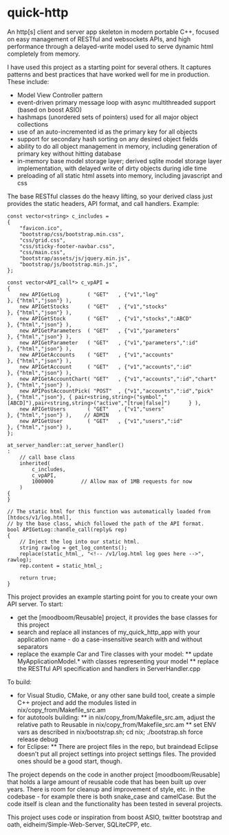 # quick-http
An http[s] client and server app skeleton in modern portable C++, focused on easy management of RESTful and websockets APIs, and high performance through a delayed-write model used to serve dynamic html completely from memory.

I have used this project as a starting point for several others.  It captures patterns and best practices that have worked well for me in production.  These include:

* Model View Controller pattern
* event-driven primary message loop with async multithreaded support (based on boost ASIO)
* hashmaps (unordered sets of pointers) used for all major object collections
* use of an auto-incremented id as the primary key for all objects
* support for secondary hash sorting on any desired object fields
* ability to do all object management in memory, including generation of primary key without hitting database
* in-memory base model storage layer; derived sqlite model storage layer implementation, with delayed write of dirty objects during idle time
* preloading of all static html assets into memory, including javascript and css

The base RESTful classes do the heavy lifting, so your derived class just provides the static headers, API format, and call handlers.  Example:
```
const vector<string> c_includes =
{
    "favicon.ico",
    "bootstrap/css/bootstrap.min.css",
    "css/grid.css",
    "css/sticky-footer-navbar.css",
    "css/main.css",
    "bootstrap/assets/js/jquery.min.js",
    "bootstrap/js/bootstrap.min.js",
};

const vector<API_call*> c_vpAPI =
{
    new APIGetLog         ( "GET"   , {"v1","log"                     }, {"html","json"} ),
    new APIGetStocks      ( "GET"   , {"v1","stocks"                  }, {"html","json"} ),
    new APIGetStock       ( "GET"   , {"v1","stocks",":ABCD"          }, {"html","json"} ),
    new APIGetParameters  ( "GET"   , {"v1","parameters"              }, {"html","json"} ),
    new APIGetParameter   ( "GET"   , {"v1","parameters",":id"        }, {"html","json"} ),
    new APIGetAccounts    ( "GET"   , {"v1","accounts"                }, {"html","json"} ),
    new APIGetAccount     ( "GET"   , {"v1","accounts",":id"          }, {"html","json"} ),
    new APIGetAccountChart( "GET"   , {"v1","accounts",":id","chart"  }, {"html","json"} ),
    new APIPostAccountPick( "POST"  , {"v1","accounts",":id","pick"   }, {"html","json"}, { pair<string,string>("symbol","[ABCD]"),pair<string,string>("active","[true|false]")      } ),
    new APIGetUsers       ( "GET"   , {"v1","users"                   }, {"html","json"} ),    // ADMIN
    new APIGetUser        ( "GET"   , {"v1","users",":id"             }, {"html","json"} ),
};

at_server_handler::at_server_handler()
:
    // call base class
    inherited(
        c_includes,
        c_vpAPI,
        1000000         // Allow max of 1MB requests for now
    )
{
}

// The static html for this function was automatically loaded from [htdocs/v1/log.html], 
// by the base class, which followed the path of the API format.
bool APIGetLog::handle_call(reply& rep)
{
    // Inject the log into our static html.
    string rawlog = get_log_contents();
    replace(static_html_, "<!-- /v1/log.html log goes here -->", rawlog);
    rep.content = static_html_;

    return true;
}
```

This project provides an example starting point for you to create your own API server.
To start:

* get the [moodboom/Reusable] project, it provides the base classes for this project
* search and replace all instances of my_quick_http_app with your application name - do a case-insensitive search with and without separators
* replace the example Car and Tire classes with your model:
** update MyApplicationModel.* with classes representing your model
** replace the RESTful API specification and handlers in ServerHandler.cpp

To build:
* for Visual Studio, CMake, or any other sane build tool, create a simple C++ project and add the modules listed in nix/copy_from/Makefile_src.am
* for autotools building:
** in nix/copy_from/Makefile_src.am, adjust the relative path to Reusable in nix/copy_from/Makefile_src.am
** set ENV vars as described in nix/bootstrap.sh; cd nix; ./bootstrap.sh force release debug
* for Eclipse:
** There are project files in the repo, but braindead Eclipse doesn't put all project settings into project settings files.  The provided ones should be a good start, though.

The project depends on the code in another project [moodboom/Reusable] that holds a large amount of reusable code that has been built up over years.  There is room for cleanup and improvement of style, etc. in the codebase - for example there is both snake_case and camelCase.  But the code itself is clean and the functionality has been tested in several projects.

This project uses code or inspiration from boost ASIO, twitter bootstrap and oath, eidheim/Simple-Web-Server, SQLiteCPP, etc.
